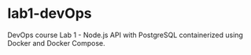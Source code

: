 # lab1-devOps
DevOps course Lab 1 - Node.js API with PostgreSQL containerized using Docker and Docker Compose.

